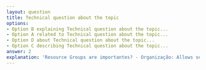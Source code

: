 ```yaml
---
layout: question
title: Technical question about the topic
options:
- Option B explaining Technical question about the topic...
- Option A related to Technical question about the topic...
- Option D about Technical question about the topic...
- Option C describing Technical question about the topic...
answer: 2
explanation: 'Resource Groups are importantes? - Organização: Allows separar ambientes (produção, homologação, development) and projetos, facilitando a localização and o management dos resources...'
---
```

